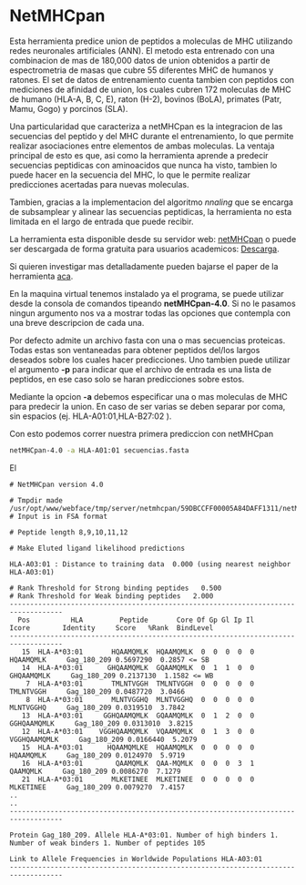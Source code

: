 # NetMHCpan 

Esta herramienta predice union de peptidos a moleculas de MHC utilizando redes neuronales artificiales (ANN). El metodo esta entrenado con una combinacion de mas de 180,000 datos de union obtenidos a partir de espectrometria de masas que cubre 55 diferentes MHC de humanos y ratones. El set de datos de entrenamiento cuenta tambien con peptidos con mediciones de afinidad de union, los cuales cubren 172 moleculas de MHC de humano (HLA-A, B, C, E), raton (H-2), bovinos (BoLA), primates (Patr, Mamu, Gogo) y porcinos (SLA).

Una particularidad que caracteriza a netMHCpan es la integracion de las secuencias del peptido y del MHC durante el entrenamiento, lo que permite realizar asociaciones entre elementos de ambas moleculas. La ventaja principal de esto es que, asi como la herramienta aprende a predecir secuencias peptidicas con aminoacidos que nunca ha visto, tambien lo puede hacer en la secuencia del MHC, lo que le permite realizar predicciones acertadas para nuevas moleculas.

Tambien, gracias a la implementacion del algoritmo *nnaling* que se encarga de subsamplear y alinear las secuencias peptidicas, la herramienta no esta limitada en el largo de entrada que puede recibir.

La herramienta esta disponible desde su servidor web: [netMHCpan](http://www.cbs.dtu.dk/services/NetMHCpan/) o puede ser descargada de forma gratuita para usuarios academicos: [Descarga](http://www.cbs.dtu.dk/cgi-bin/nph-sw_request?netMHCpan).

Si quieren investigar mas detalladamente pueden bajarse el paper de la herramienta [aca](www.cbs.dtu.dk/services/NetMHCpan/JI_netMHCpan-4.0.pdf).

En la maquina virtual tenemos instalado ya el programa, se puede utilizar desde la consola de comandos tipeando **netMHCpan-4.0**. Si no le pasamos ningun argumento nos va a mostrar todas las opciones que contempla con una breve descripcion de cada una.

Por defecto admite un archivo fasta con una o mas secuencias proteicas. Todas estas son ventaneadas para obtener peptidos del/los largos deseados sobre los cuales hacer predicciones. Uno tambien puede utilizar el argumento **-p** para indicar que el archivo de entrada es una lista de peptidos, en ese caso solo se haran predicciones sobre estos.

Mediante la opcion **-a** debemos especificar una o mas moleculas de MHC para predecir la union. En caso de ser varias se deben separar por coma, sin espacios (ej. HLA-A01:01,HLA-B27:02 ).

Con esto podemos correr nuestra primera prediccion con netMHCpan

```Bash
netMHCpan-4.0 -a HLA-A01:01 secuencias.fasta
```


El
```
# NetMHCpan version 4.0

# Tmpdir made /usr/opt/www/webface/tmp/server/netmhcpan/59DBCCFF00005A84DAFF1311/netMHCpanVszuD8
# Input is in FSA format

# Peptide length 8,9,10,11,12

# Make Eluted ligand likelihood predictions

HLA-A03:01 : Distance to training data  0.000 (using nearest neighbor HLA-A03:01)

# Rank Threshold for Strong binding peptides   0.500
# Rank Threshold for Weak binding peptides   2.000
-----------------------------------------------------------------------------------
  Pos          HLA         Peptide       Core Of Gp Gl Ip Il        Icore        Identity     Score   %Rank  BindLevel
-----------------------------------------------------------------------------------
   15  HLA-A*03:01       HQAAMQMLK  HQAAMQMLK  0  0  0  0  0    HQAAMQMLK     Gag_180_209 0.5697290  0.2857 <= SB
   14  HLA-A*03:01      GHQAAMQMLK  GQAAMQMLK  0  1  1  0  0   GHQAAMQMLK     Gag_180_209 0.2137130  1.1582 <= WB
    7  HLA-A*03:01       TMLNTVGGH  TMLNTVGGH  0  0  0  0  0    TMLNTVGGH     Gag_180_209 0.0487720  3.0466
    8  HLA-A*03:01       MLNTVGGHQ  MLNTVGGHQ  0  0  0  0  0    MLNTVGGHQ     Gag_180_209 0.0319510  3.7842
   13  HLA-A*03:01     GGHQAAMQMLK  GQAAMQMLK  0  1  2  0  0  GGHQAAMQMLK     Gag_180_209 0.0313010  3.8215
   12  HLA-A*03:01    VGGHQAAMQMLK  VQAAMQMLK  0  1  3  0  0 VGGHQAAMQMLK     Gag_180_209 0.0166440  5.2079
   15  HLA-A*03:01      HQAAMQMLKE  HQAAMQMLK  0  0  0  0  0    HQAAMQMLK     Gag_180_209 0.0124970  5.9719
   16  HLA-A*03:01        QAAMQMLK  QAA-MQMLK  0  0  0  3  1     QAAMQMLK     Gag_180_209 0.0086270  7.1279
   21  HLA-A*03:01       MLKETINEE  MLKETINEE  0  0  0  0  0    MLKETINEE     Gag_180_209 0.0079270  7.4157
..
..
-----------------------------------------------------------------------------------

Protein Gag_180_209. Allele HLA-A*03:01. Number of high binders 1. Number of weak binders 1. Number of peptides 105

Link to Allele Frequencies in Worldwide Populations HLA-A03:01
-----------------------------------------------------------------------------------
```

